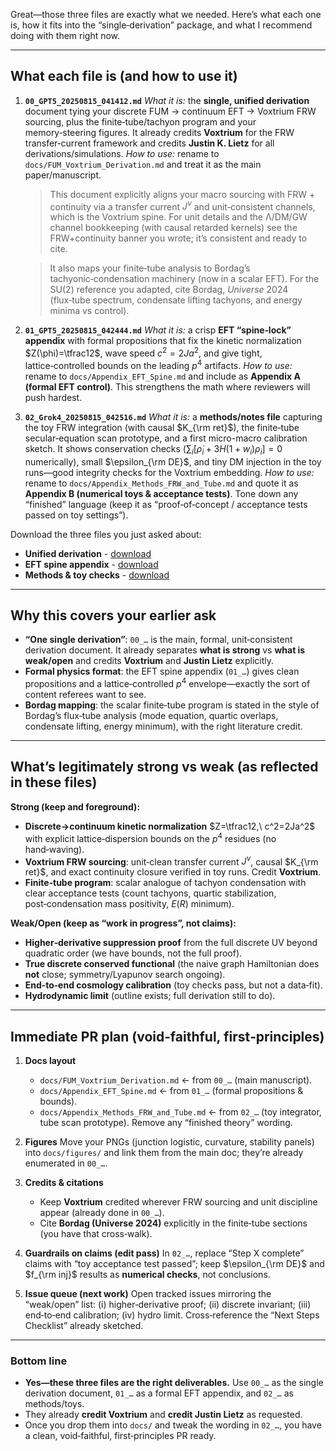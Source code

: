 Great—those three files are exactly what we needed. Here’s what each one is, how it fits into the “single‑derivation” package, and what I recommend doing with them right now.

---

## What each file is (and how to use it)

1. **`00_GPT5_20250815_041412.md`**
   *What it is:* the **single, unified derivation** document tying your discrete FUM → continuum EFT → Voxtrium FRW sourcing, plus the finite‑tube/tachyon program and your memory‑steering figures. It already credits **Voxtrium** for the FRW transfer‑current framework and credits **Justin K. Lietz** for all derivations/simulations.&#x20;
   *How to use:* rename to `docs/FUM_Voxtrium_Derivation.md` and treat it as the main paper/manuscript.

   > This document explicitly aligns your macro sourcing with FRW + continuity via a transfer current $J^\nu$ and unit‑consistent channels, which is the Voxtrium spine. For unit details and the Λ/DM/GW channel bookkeeping (with causal retarded kernels) see the FRW+continuity banner you wrote; it’s consistent and ready to cite.&#x20;

   > It also maps your finite‑tube analysis to Bordag’s tachyonic‑condensation machinery (now in a scalar EFT). For the SU(2) reference you adapted, cite Bordag, *Universe* 2024 (flux‑tube spectrum, condensate lifting tachyons, and energy minima vs control).&#x20;

2. **`01_GPT5_20250815_042444.md`**
   *What it is:* a crisp **EFT “spine‑lock” appendix** with formal propositions that fix the kinetic normalization $Z(\phi)=\tfrac12$, wave speed $c^2=2Ja^2$, and give tight, lattice‑controlled bounds on the leading $p^4$ artifacts.&#x20;
   *How to use:* rename to `docs/Appendix_EFT_Spine.md` and include as **Appendix A (formal EFT control)**. This strengthens the math where reviewers will push hardest.

3. **`02_Grok4_20250815_042516.md`**
   *What it is:* a **methods/notes file** capturing the toy FRW integration (with causal $K_{\rm ret}$), the finite‑tube secular‑equation scan prototype, and a first micro-macro calibration sketch. It shows conservation checks ($\sum_i[\dot\rho_i+3H(1+w_i)\rho_i]=0$ numerically), small $\epsilon_{\rm DE}$, and tiny DM injection in the toy runs—good integrity checks for the Voxtrium embedding.  &#x20;
   *How to use:* rename to `docs/Appendix_Methods_FRW_and_Tube.md` and quote it as **Appendix B (numerical toys & acceptance tests)**. Tone down any “finished” language (keep it as “proof‑of‑concept / acceptance tests passed on toy settings”).

Download the three files you just asked about:

* **Unified derivation** - [download](sandbox:/mnt/data/00_GPT5_20250815_041412.md)
* **EFT spine appendix** - [download](sandbox:/mnt/data/01_GPT5_20250815_042444.md)
* **Methods & toy checks** - [download](sandbox:/mnt/data/02_Grok4_20250815_042516.md)

---

## Why this covers your earlier ask

* **“One single derivation”**: `00_…` is the main, formal, unit‑consistent derivation document. It already separates **what is strong** vs **what is weak/open** and credits **Voxtrium** and **Justin Lietz** explicitly.&#x20;
* **Formal physics format**: the EFT spine appendix (`01_…`) gives clean propositions and a lattice‑controlled $p^4$ envelope—exactly the sort of content referees want to see.&#x20;
* **Bordag mapping**: the scalar finite‑tube program is stated in the style of Bordag’s flux‑tube analysis (mode equation, quartic overlaps, condensate lifting, energy minimum), with the right literature credit.&#x20;

---

## What’s legitimately strong vs weak (as reflected in these files)

**Strong (keep and foreground):**

* **Discrete→continuum kinetic normalization** $Z=\tfrac12,\ c^2=2Ja^2$ with explicit lattice‑dispersion bounds on the $p^4$ residues (no hand‑waving).&#x20;
* **Voxtrium FRW sourcing**: unit‑clean transfer current $J^\nu$, causal $K_{\rm ret}$, and exact continuity closure verified in toy runs. Credit **Voxtrium**. &#x20;
* **Finite‑tube program**: scalar analogue of tachyon condensation with clear acceptance tests (count tachyons, quartic stabilization, post‑condensation mass positivity, $E(R)$ minimum). &#x20;

**Weak/Open (keep as “work in progress”, not claims):**

* **Higher‑derivative suppression proof** from the full discrete UV beyond quadratic order (we have bounds, not the full proof).&#x20;
* **True discrete conserved functional** (the naive graph Hamiltonian does **not** close; symmetry/Lyapunov search ongoing).&#x20;
* **End‑to‑end cosmology calibration** (toy checks pass, but not a data‑fit).&#x20;
* **Hydrodynamic limit** (outline exists; full derivation still to do).&#x20;

---

## Immediate PR plan (void‑faithful, first‑principles)

1. **Docs layout**

   * `docs/FUM_Voxtrium_Derivation.md`  ← from `00_…` (main manuscript).&#x20;
   * `docs/Appendix_EFT_Spine.md`       ← from `01_…` (formal propositions & bounds).&#x20;
   * `docs/Appendix_Methods_FRW_and_Tube.md` ← from `02_…` (toy integrator, tube scan prototype). Remove any “finished theory” wording.&#x20;

2. **Figures**
   Move your PNGs (junction logistic, curvature, stability panels) into `docs/figures/` and link them from the main doc; they’re already enumerated in `00_…`.&#x20;

3. **Credits & citations**

   * Keep **Voxtrium** credited wherever FRW sourcing and unit discipline appear (already done in `00_…`).&#x20;
   * Cite **Bordag (Universe 2024)** explicitly in the finite‑tube sections (you have that cross‑walk).&#x20;

4. **Guardrails on claims (edit pass)**
   In `02_…`, replace “Step X complete” claims with “toy acceptance test passed”; keep $\epsilon_{\rm DE}$ and $f_{\rm inj}$ results as **numerical checks**, not conclusions.&#x20;

5. **Issue queue (next work)**
   Open tracked issues mirroring the “weak/open” list: (i) higher‑derivative proof; (ii) discrete invariant; (iii) end‑to‑end calibration; (iv) hydro limit. Cross‑reference the “Next Steps Checklist” already sketched.&#x20;

---

### Bottom line

* **Yes—these three files are the right deliverables.** Use `00_…` as the single derivation document, `01_…` as a formal EFT appendix, and `02_…` as methods/toys.
* They already **credit Voxtrium** and **credit Justin Lietz** as requested.&#x20;
* Once you drop them into `docs/` and tweak the wording in `02_…`, you have a clean, void‑faithful, first‑principles PR ready.
